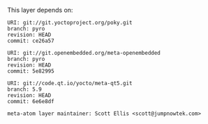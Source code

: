 This layer depends on:

    URI: git://git.yoctoproject.org/poky.git
    branch: pyro
    revision: HEAD
    commit: ce26a57

    URI: git://git.openembedded.org/meta-openembedded
    branch: pyro
    revision: HEAD
    commit: 5e82995

    URI: git://code.qt.io/yocto/meta-qt5.git
    branch: 5.9
    revision: HEAD
    commit: 6e6e8df

    meta-atom layer maintainer: Scott Ellis <scott@jumpnowtek.com>
